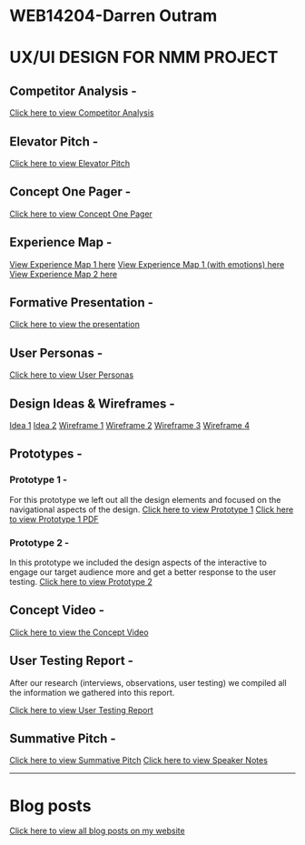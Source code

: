 # WEB14204-Darren Outram
# UX/UI DESIGN FOR NMM PROJECT
## Competitor Analysis - 

[Click here to view Competitor Analysis](https://docs.google.com/a/students.rave.ac.uk/document/d/1dPlbw5CQQBPjUYoufWG_MO47a1yY1xDSj644B9oZFA8/edit?usp=sharing)

## Elevator Pitch -


[Click here to view Elevator Pitch](https://docs.google.com/a/students.rave.ac.uk/document/d/14PHLNEtW-d9HF1xmVc6PD247vW2nIjhdoismgBHGBm0/edit?usp=sharing)

## Concept One Pager - 


[Click here to view Concept One Pager](https://drive.google.com/a/students.rave.ac.uk/file/d/0B7yml49bokAOd29BYUg5UDdGWkk/view?usp=sharing)

## Experience Map -

[View Experience Map 1 here](https://drive.google.com/a/students.rave.ac.uk/file/d/0B7yml49bokAOYW5JYXhOUldwdmM/view?usp=sharing)
[View Experience Map 1 (with emotions) here](https://drive.google.com/a/students.rave.ac.uk/file/d/0B7yml49bokAOUGlEbUJscGJremc/view?usp=sharing)
[View Experience Map 2 here](https://drive.google.com/a/students.rave.ac.uk/file/d/0B7yml49bokAObW9XTGNaNUxCZms/view?usp=sharing)

## Formative Presentation -

[Click here to view the presentation](http://slides.com/thomasmurphy-1/deck-2)

## User Personas - 

[Click here to view User Personas](https://docs.google.com/a/students.rave.ac.uk/document/d/1LxmVdRb2RgARkEEshHq0k6mc0OjGI0kspbvsEjX5L1E/edit?usp=sharing)

## Design Ideas & Wireframes - 

[Idea 1](https://drive.google.com/a/students.rave.ac.uk/file/d/0B7yml49bokAOVkV3TnJoMHE3Smc/view?usp=sharing)
[Idea 2](https://drive.google.com/a/students.rave.ac.uk/file/d/0B7yml49bokAOSEdyNTlGQWFLNGM/view?usp=sharing)
[Wireframe 1](https://drive.google.com/a/students.rave.ac.uk/file/d/0B7yml49bokAOQlpyYVpabWlFV1E/view?usp=sharing)
[Wireframe 2](https://drive.google.com/a/students.rave.ac.uk/file/d/0B7yml49bokAOelVuNF91OUJRTFk/view?usp=sharing)
[Wireframe 3](https://drive.google.com/a/students.rave.ac.uk/file/d/0B7yml49bokAOZ0kwbTh5Y25lRVE/view?usp=sharing)
[Wireframe 4](https://drive.google.com/a/students.rave.ac.uk/file/d/0B7yml49bokAOdkoxellVbUhQdms/view?usp=sharing)

## Prototypes - 

### Prototype 1 - 
For this prototype we left out all the design elements and focused on the navigational aspects of the design.
[Click here to view Prototype 1](https://invis.io/DPAJ0TXJV)
[Click here to view Prototype 1 PDF](https://drive.google.com/a/students.rave.ac.uk/file/d/0B7yml49bokAOVkVCcTNGSnpUOHM/view?usp=sharing) 

### Prototype 2 -
In this prototype we included the design aspects of the interactive to engage our target audience more and get a better response to the user testing.
[Click here to view Prototype 2](https://xd.adobe.com/view/357964b4-e063-4941-b5dd-4406a21fc397/)

## Concept Video -

[Click here to view the Concept Video](https://www.youtube.com/watch?v=9fSPcA8tdfk)

## User Testing Report - 
After our research (interviews, observations, user testing) we compiled all the information we gathered into this report. 

[Click here to view User Testing Report](https://docs.google.com/a/students.rave.ac.uk/document/d/1UyXX_nlw1oZ4oYic5Rb68YaRCnxfjofGbuUMiBKA-bU/edit?usp=sharing) 

## Summative Pitch - 

[Click here to view Summative Pitch](http://slides.com/thomasmurphy-1/deck-4)
[Click here to view Speaker Notes](https://docs.google.com/a/students.rave.ac.uk/document/d/11vFegUUn9A-Qq5XSmdZFJRmP69mz79Lajz8vLiUO3xM/edit?usp=sharing)

- - - -

# Blog posts
[Click here to view all blog posts on my website](http://darrenoutram1027.wixsite.com/webmedia/trm-2-ux-design)


					

			
	
